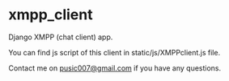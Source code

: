 xmpp_client
===========

Django XMPP (chat client) app. 

You can find js script of this client in static/js/XMPPclient.js file.

Contact me on pusic007@gmail.com if you have any questions.
